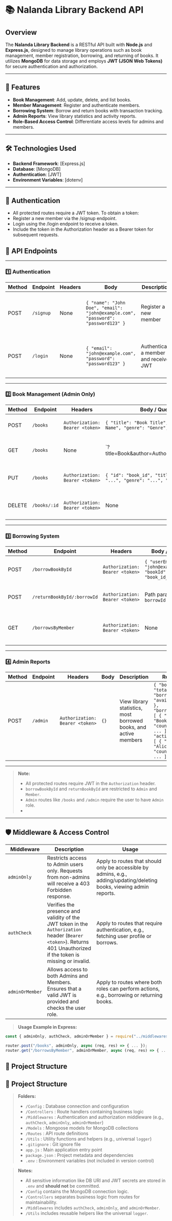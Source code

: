 # 📚 Nalanda Library Backend API

## Overview

The **Nalanda Library Backend** is a RESTful API built with **Node.js** and **Express.js**, designed to manage library operations such as book management, member registration, borrowing, and returning of books. It utilizes **MongoDB** for data storage and employs **JWT (JSON Web Tokens)** for secure authentication and authorization.

---

## 🚀 Features

- **Book Management**: Add, update, delete, and list books.
- **Member Management**: Register and authenticate members.
- **Borrowing System**: Borrow and return books with transaction tracking.
- **Admin Reports**: View library statistics and activity reports.
- **Role-Based Access Control**: Differentiate access levels for admins and members.

---

## 🛠️ Technologies Used

- **Backend Framework**: [Express.js]
- **Database**: [MongoDB]
- **Authentication**: [JWT]
- **Environment Variables**: [dotenv]

---


## 🔐 Authentication

- All protected routes require a JWT token. To obtain a token:
- Register a new member via the /signup endpoint.
- Login using the /login endpoint to receive a token.
- Include the token in the Authorization header as a Bearer token for subsequent requests.


## 📌 API Endpoints

---

### 1️⃣ Authentication

| Method | Endpoint | Headers | Body | Description | Response |
|--------|----------|---------|------|-------------|----------|
| POST | `/signup` | None | `{ "name": "John Doe", "email": "john@example.com", "password": "password123" }` | Register a new member | `{ "user": { "id": "...", "name": "...", "email": "...", "role": "Member" }, "token": "jwt_token_here" }` |
| POST | `/login` | None | `{ "email": "john@example.com", "password": "password123" }` | Authenticate a member and receive JWT | `{ "user": { "id": "...", "name": "...", "email": "...", "role": "Member" }, "token": "jwt_token_here" }` |

---

### 2️⃣ Book Management (Admin Only)

| Method | Endpoint | Headers | Body / Query Params | Description | Response |
|--------|----------|---------|-------------------|-------------|----------|
| POST | `/books` | `Authorization: Bearer <token>` | `{ "title": "Book Title", "author": "Author Name", "genre": "Genre", "copies": 5 }` | Add a new book | `{ "message": "Book added successfully" }` |
| GET | `/books` | None | `?title=Book&author=Author&genre=Genre&sort=asc|desc&page=1&limit=10` | List all books with optional filters, sorting & pagination | `{ "total": 100, "page": 1, "pages": 10, "books": [ ... ] }` |
| PUT | `/books` | `Authorization: Bearer <token>` | `{ "id": "book_id", "title": "...", "author": "...", "genre": "...", "copies": 10 }` | Update an existing book | `{ "message": "Book updated successfully", "book": { ... } }` |
| DELETE | `/books/:id` | `Authorization: Bearer <token>` | None | Delete a book by ID | `{ "message": "Book deleted successfully", "book": { ... } }` |

---

### 3️⃣ Borrowing System

| Method | Endpoint | Headers | Body / Params | Description | Response |
|--------|----------|---------|---------------|-------------|----------|
| POST | `/borrowBookById` | `Authorization: Bearer <token>` | `{ "userEmail": "john@example.com", "bookId": "book_id_here" }` | Borrow a book by ID | `{ "message": "Book borrowed successfully", "borrow": { ... } }` |
| POST | `/returnBookById/:borrowId` | `Authorization: Bearer <token>` | Path param: `borrowId` | Return a borrowed book by borrow ID | `{ "message": "Book returned successfully" }` |
| GET | `/borrowsByMember` | `Authorization: Bearer <token>` | None | List all borrowed books by the authenticated member | `[ { "book": { ... }, "borrowDate": "date_here" }, ... ]` |

---

### 4️⃣ Admin Reports

| Method | Endpoint | Headers | Body | Description | Response |
|--------|----------|---------|------|-------------|----------|
| POST | `/admin` | `Authorization: Bearer <token>` | `{}` | View library statistics, most borrowed books, and active members | `{ "bookStats": { "total": 120, "borrowed": 55, "available": 65 }, "borrowedBooks": [ { "title": "Book One", "count": 35 }, ... ], "activeMembers": [ { "name": "Alice", "count": 18 }, ... ] }` |

---

> **Note:**  
> - All protected routes require JWT in the `Authorization` header.  
> - `borrowBookById` and `returnBookById` are restricted to `Admin` and `Member`.  
> - `Admin` routes like `/books` and `/admin` require the user to have `Admin` role.
> - 
---





## 🛡️ Middleware & Access Control

| Middleware | Description | Usage |
|------------|------------|-------|
| `adminOnly` | Restricts access to Admin users only. Requests from non-admins will receive a 403 Forbidden response. | Apply to routes that should only be accessible by admins, e.g., adding/updating/deleting books, viewing admin reports. |
| `authCheck` | Verifies the presence and validity of the JWT token in the `Authorization` header (`Bearer <token>`). Returns 401 Unauthorized if the token is missing or invalid. | Apply to routes that require authentication, e.g., fetching user profile or borrows. |
| `adminOrMember` | Allows access to both Admins and Members. Ensures that a valid JWT is provided and checks the user role. | Apply to routes where both roles can perform actions, e.g., borrowing or returning books. |

> **Usage Example in Express:**
```javascript
const { adminOnly, authCheck, adminOrMember } = require("../middlewares/Auth");

router.post("/books", adminOnly, async (req, res) => { ... });
router.get("/borrowsByMember", adminOrMember, async (req, res) => { ... });
```


## 📁 Project Structure

## 📁 Project Structure

> **Folders:**  
> - `/Config` : Database connection and configuration  
> - `/Controllers` : Route handlers containing business logic  
> - `/Middlewares` : Authentication and authorization middleware (e.g., `authCheck`, `adminOnly`, `adminOrMember`)  
> - `/Models` : Mongoose models for MongoDB collections  
> - `/Routes` : API route definitions  
> - `/Utils` : Utility functions and helpers (e.g., universal `logger`)  
> - `.gitignore` : Git ignore file  
> - `app.js` : Main application entry point  
> - `package.json` : Project metadata and dependencies  
> - `.env` : Environment variables (not included in version control)


> **Notes:**  
> - All sensitive information like DB URI and JWT secrets are stored in `.env` and **should not** be committed.  
> - `/Config` contains the MongoDB connection logic.  
> - `/Controllers` separates business logic from routes for maintainability.  
> - `/Middlewares` includes `authCheck`, `adminOnly`, and `adminOrMember`.  
> - `/Utils` includes reusable helpers like the universal `logger`.

